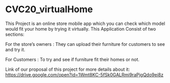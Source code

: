 # CVC20_virtualHome
This Project is an online store mobile app which you can check which model would fit your home by trying it virtually. 
This Application Consist of two sections:

For the store’s owners : They can upload their furniture for customers to see and try it.

For Customers : To try and see if furniture fit their homes or not.

Link of our proposal of this project for more details about it: https://drive.google.com/open?id=1Wmt8KC-5fSk0GALRmi9raPjgQdo9ei8z
